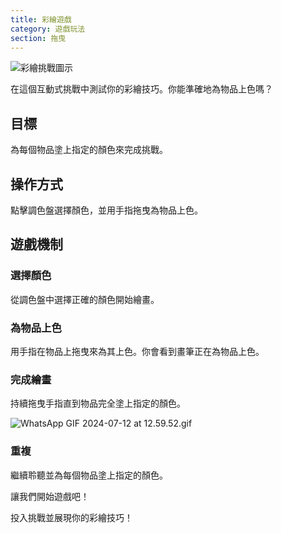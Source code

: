 ```yaml
---
title: 彩繪遊戲
category: 遊戲玩法
section: 拖曳
---
```

![彩繪挑戰圖示](https://help.studycat.com/hc/article_attachments/34823177517721)

在這個互動式挑戰中測試你的彩繪技巧。你能準確地為物品上色嗎？

## 目標

為每個物品塗上指定的顏色來完成挑戰。

## 操作方式

點擊調色盤選擇顏色，並用手指拖曳為物品上色。

## 遊戲機制

### 選擇顏色

從調色盤中選擇正確的顏色開始繪畫。

### 為物品上色

用手指在物品上拖曳來為其上色。你會看到畫筆正在為物品上色。

### 完成繪畫

持續拖曳手指直到物品完全塗上指定的顏色。

![WhatsApp GIF 2024-07-12 at 12.59.52.gif](https://help.studycat.com/hc/article_attachments/34967665665945)

### 重複

繼續聆聽並為每個物品塗上指定的顏色。

讓我們開始遊戲吧！

投入挑戰並展現你的彩繪技巧！